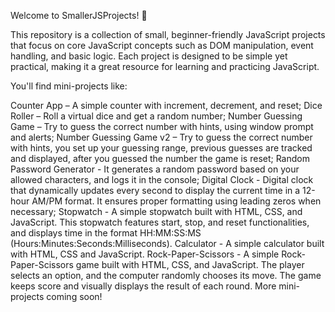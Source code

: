 Welcome to SmallerJSProjects! 🚀

This repository is a collection of small, beginner-friendly JavaScript projects that focus on core JavaScript concepts such as DOM manipulation, event handling, and basic logic. Each project is designed to be simple yet practical, making it a great resource for learning and practicing JavaScript.

You'll find mini-projects like:

Counter App – A simple counter with increment, decrement, and reset;
Dice Roller – Roll a virtual dice and get a random number;
Number Guessing Game – Try to guess the correct number with hints, using window prompt and alerts;
Number Guessing Game v2 – Try to guess the correct number with hints, you set up your guessing range, previous guesses are tracked and displayed, after you guessed the number the game is reset;
Random Password Generator - It generates a random password based on your allowed characters, and logs it in the console;
Digital Clock - Digital clock that dynamically updates every second to display the current time in a 12-hour AM/PM format. It ensures proper formatting using leading zeros when necessary;
Stopwatch - A simple stopwatch built with HTML, CSS, and JavaScript. This stopwatch features start, stop, and reset functionalities, and displays time in the format HH:MM:SS:MS (Hours:Minutes:Seconds:Milliseconds).
Calculator - A simple calculator built with HTML, CSS and JavaScript.
Rock-Paper-Scissors - A simple Rock-Paper-Scissors game built with HTML, CSS, and JavaScript. The player selects an option, and the computer randomly chooses its move. The game keeps score and visually displays the result of each round.
More mini-projects coming soon!